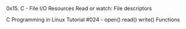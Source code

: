 0x15. C - File I/O
Resources
Read or watch:
File descriptors

C Programming in Linux Tutorial #024 - open() read() write() Functions
